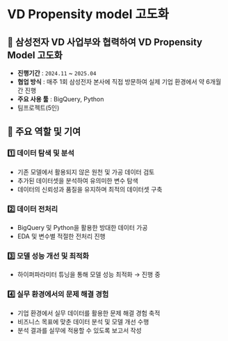 # VD Propensity model 고도화

## 📌 삼성전자 VD 사업부와 협력하여 VD Propensity Model 고도화
- **진행기간** : `2024.11` ~ `2025.04`
- **협업 방식** : 매주 1회 삼성전자 본사에 직접 방문하여 실제 기업 환경에서 약 6개월간 진행
- **주요 사용 툴** : BigQuery, Python
- 팀프로젝트(5인) 

## 🔎 주요 역할 및 기여
### 1️⃣ 데이터 탐색 및 분석
- 기존 모델에서 활용되지 않은 원천 및 가공 데이터 검토
- 추가된 데이터셋을 분석하여 유의미한 변수 탐색
- 데이터의 신뢰성과 품질을 유지하며 최적의 데이터셋 구축

### 2️⃣ 데이터 전처리   
- BigQuery 및 Python을 활용한 방대한 데이터 가공
- EDA 및 변수별 적절한 전처리 진행

### 3️⃣ 모델 성능 개선 및 최적화  
- 하이퍼파라미터 튜닝을 통해 모델 성능 최적화 → 진행 중  

### 4️⃣ 실무 환경에서의 문제 해결 경험  
- 기업 환경에서 실무 데이터를 활용한 문제 해결 경험 축적
- 비즈니스 목표에 맞춘 데이터 분석 및 모델 개선 수행  
- 분석 결과를 실무에 적용할 수 있도록 보고서 작성 
